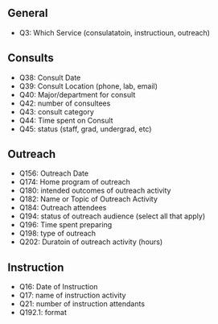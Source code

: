 ## General
- Q3: Which Service (consulatatoin, instructioun, outreach)

## Consults
- Q38: Consult Date
- Q39: Consult Location (phone, lab, email)
- Q40: Major/department for consult
- Q42: number of consultees
- Q43: consult category
- Q44: Time spent on Consult
- Q45: status (staff, grad, undergrad, etc)

## Outreach
- Q156: Outreach Date
- Q174: Home program of outreach
- Q180: intended outcomes of outreach activity
- Q182: Name or Topic of Outreach Activity
- Q184: Outreach attendees
- Q194: status of outreach audience (select all that apply)
- Q196: Time spent preparing
- Q198: type of outreach
- Q202: Duratoin of outreach activity (hours)

## Instruction
- Q16: Date of Instruction
- Q17: name of instruction activity
- Q21: number of instruction attendants
- Q192.1: format

